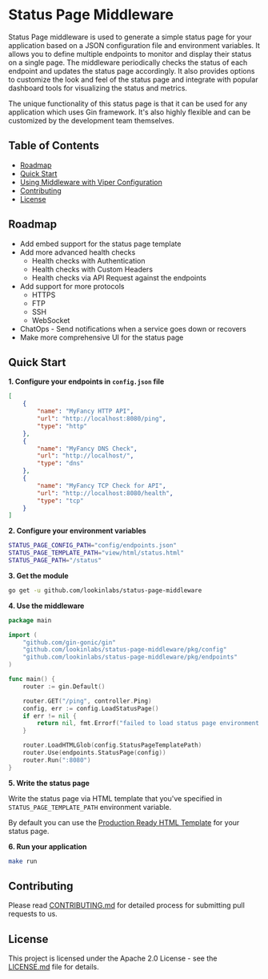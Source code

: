 # Status Page Middleware

Status Page middleware is used to generate a simple status page for your application based on a JSON configuration file and environment variables. It allows you to define multiple endpoints to monitor and display their status on a single page. The middleware periodically checks the status of each endpoint and updates the status page accordingly. It also provides options to customize the look and feel of the status page and integrate with popular dashboard tools for visualizing the status and metrics.

The unique functionality of this status page is that it can be used for any application which uses Gin framework. It's also highly flexible and can be customized by the development team themselves.

## Table of Contents

- [Roadmap](#roadmap)
- [Quick Start](#quick-start)
- [Using Middleware with Viper Configuration](#using-middleware-with-viper-configuration)
- [Contributing](#contributing)
- [License](#license)

## Roadmap

- Add embed support for the status page template
- Add more advanced health checks
    - Health checks with Authentication
    - Health checks with Custom Headers
    - Health checks via API Request against the endpoints
- Add support for more protocols
    - HTTPS
    - FTP
    - SSH
    - WebSocket
- ChatOps - Send notifications when a service goes down or recovers
- Make more comprehensive UI for the status page

## Quick Start

**1. Configure your endpoints in `config.json` file**

```json
[
    {
        "name": "MyFancy HTTP API",
        "url": "http://localhost:8080/ping",
        "type": "http"
    },
    {
        "name": "MyFancy DNS Check",
        "url": "http://localhost/",
        "type": "dns"
    },
    {
        "name": "MyFancy TCP Check for API",
        "url": "http://localhost:8080/health",
        "type": "tcp"
    }
]
```

**2. Configure your environment variables**

```bash
STATUS_PAGE_CONFIG_PATH="config/endpoints.json"
STATUS_PAGE_TEMPLATE_PATH="view/html/status.html"
STATUS_PAGE_PATH="/status"
```

**3. Get the module**

```bash
go get -u github.com/lookinlabs/status-page-middleware
```

**4. Use the middleware**

```go
package main

import (
    "github.com/gin-gonic/gin"
	"github.com/lookinlabs/status-page-middleware/pkg/config"
	"github.com/lookinlabs/status-page-middleware/pkg/endpoints"
)

func main() {
	router := gin.Default()

	router.GET("/ping", controller.Ping)
	config, err := config.LoadStatusPage()
	if err != nil {
		return nil, fmt.Errorf("failed to load status page environment variables: %v", err)
	}

	router.LoadHTMLGlob(config.StatusPageTemplatePath)
	router.Use(endpoints.StatusPage(config))
	router.Run(":8080")
}
```

**5. Write the status page**

Write the status page via HTML template that you've specified in `STATUS_PAGE_TEMPLATE_PATH` environment variable.

By default you can use the [Production Ready HTML Template](view/html/status.html) for your status page.

**6. Run your application**

```bash
make run
```

## Contributing

Please read [CONTRIBUTING.md](CONTRIBUTING.md) for detailed process for submitting pull requests to us.

## License

This project is licensed under the Apache 2.0 License - see the [LICENSE.md](LICENSE.md) file for details.
